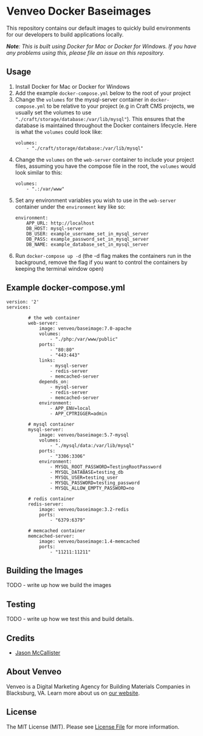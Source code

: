 # Venveo Docker Baseimages

This repository contains our default images to quickly build environments for our developers to build applications locally.

_**Note**: This is built using Docker for Mac or Docker for Windows. If you have any problems using this, please file an issue on this repository._

## Usage

1. Install Docker for Mac or Docker for Windows
2. Add the example `docker-compose.yml`  below to the root of your project
3. Change the `volumes` for the mysql-server container in `docker-compose.yml` to be relative to your project (e.g in Craft CMS projects, we usually set the volumes to use `"./craft/storage/database:/var/lib/mysql"`). This ensures that the database is maintained throughout the Docker containers lifecycle. Here is what the `volumes` could look like:
    ```
    volumes:
        - "./craft/storage/database:/var/lib/mysql"
    ```
4. Change the `volumes` on the `web-server` container to include your project files, assuming you have the compose file in the root, the `volumes` would look similar to this:
    ```
    volumes:
        - ".:/var/www"
    ```
5. Set any environment variables you wish to use in the `web-server` container under the `environment` key like so:
    ```
    environment:
        APP_URL: http://localhost
        DB_HOST: mysql-server
        DB_USER: example_username_set_in_mysql_server
        DB_PASS: example_password_set_in_mysql_server
        DB_NAME: example_database_set_in_mysql_server
    ```
6. Run `docker-compose up -d` (the -d flag makes the containers run in the background, remove the flag if you want to control the containers by keeping the terminal window open)

## Example docker-compose.yml

```
version: '2'
services:

        # the web container
        web-server:
            image: venveo/baseimage:7.0-apache
            volumes:
                - "./php:/var/www/public"
            ports:
                - "80:80"
                - "443:443"
            links:
                - mysql-server
                - redis-server
                - memcached-server
            depends_on:
                - mysql-server
                - redis-server
                - memcached-server
            environment:
                - APP_ENV=local
                - APP_CPTRIGGER=admin

        # mysql container
        mysql-server:
            image: venveo/baseimage:5.7-mysql
            volumes:
                - "./mysql/data:/var/lib/mysql"
            ports:
                - "3306:3306"
            environment:
                - MYSQL_ROOT_PASSWORD=TestingRootPassword
                - MYSQL_DATABASE=testing_db
                - MYSQL_USER=testing_user
                - MYSQL_PASSWORD=testing_password
                - MYSQL_ALLOW_EMPTY_PASSWORD=no

        # redis container
        redis-server:
            image: venveo/baseimage:3.2-redis
            ports:
                - "6379:6379"

        # memcached container
        memcached-server:
            image: venveo/baseimage:1.4-memcached
            ports:
                - "11211:11211"
```

## Building the Images

TODO - write up how we build the images

## Testing

TODO - write up how we test this and build details.

## Credits

* [Jason McCallister](https://github.com/themccallister)

## About Venveo

Venveo is a Digital Marketing Agency for Building Materials Companies in Blacksburg, VA. Learn more about us on [our website](https://www.venveo.com).

## License

The MIT License (MIT). Please see [License File](LICENSE) for more information.
